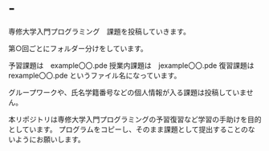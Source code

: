 # -
専修大学入門プログラミング　課題を投稿していきます。

第○回ごとにフォルダー分けをしています。

予習課題は　example〇〇.pde
授業内課題は　jexample〇〇.pde
復習課題は　rexample〇〇.pde
というファイル名になっています。

グループワークや、氏名学籍番号などの個人情報が入る課題は投稿していません。

本リポジトリは専修大学入門プログラミングの予習復習など学習の手助けを目的としています。
プログラムをコピーし、そのまま課題として提出することのないようにお願いします。
